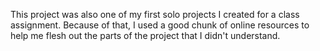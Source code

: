 This project was also one of my first solo projects I created for a class assignment. Because of that, I used a good chunk of online resources to help me flesh out the parts of the
project that I didn't understand. 
